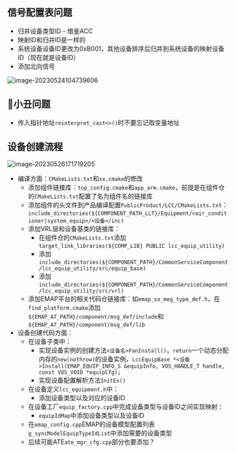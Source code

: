 ## 信号配置表问题

- 归并设备类型ID - 借鉴ACC
- 映射ID和归并ID是一样的
- 系统设备设备ID更改为0xB001，其他设备排序后归并到系统设备的映射设备ID（现在就是设备ID）
- 添加北向信号

![image-20230524104739606](http://image.huawei.com/tiny-lts/v1/images/daf33c8e423dff89db35c0812bba821c_933x214.png)

## 🤡小丑问题

- 传入指针地址`reinterpret_cast<>()`时不要忘记取变量地址

## 设备创建流程

![image-20230526171719205](http://image.huawei.com/tiny-lts/v1/images/0cdc2333bd616d3e821221108841b917_444x215.png)

- 编译方面：`CMakeLists.txt`和`xx.cmake`的修改
	- 添加组件链接库：`top_config.cmake`和`app_arm.cmake`，前提是在组件仓的`CMakeLists.txt`配置了名为组件名的链接库
	- 添加组件的头文件到产品编译配置`PublicProduct/LCC/CMakeLists.txt`：`include_directories(${COMPONENT_PATH_LLT}/Equipment/<air_conditioner|system_equip>/<设备>/inc)`
	- 添加VRL层和设备基类的链接库：
	    - 在组件仓的`CMakeLists.txt`添加`target_link_libraries(${COMP_LIB} PUBLIC lcc_equip_utility)`
	    - 添加`include_directories(${COMPONENT_PATH}/CommonServiceComponent/lcc_equip_utility/src/equip_base)`
	    - 添加`include_directories(${COMPONENT_PATH}/CommonServiceComponent/lcc_equip_utility/src/vrl)`
	- 添加EMAP平台的相关代码仓链接库：如`emap_so_meg_type_def.h`，在`find_platform.cmake`添加`${EMAP_A7_PATH}/component/msg_def/include`和`${EMAP_A7_PATH}/component/msg_def/lib`
- 设备创建代码方面：
	- 在设备子类中：
		- 实现设备实例的创建方法`<设备名>FanInstall()`，`return`一个动态分配内存的`new(nothrow)`的设备实例，`LccEquipBase *<设备>Install(EMAP_EQUIP_INFO_S &equipInfo, VOS_HANDLE_T handle, const VOS_VOID *equipCfg);`
		- 实现设备配置解析方法`InitEx()`
	- 在设备定义`lcc_equipment.h`中：
		- 添加设备类型以及对应的设备ID
	- 在设备工厂`equip_factory.cpp`中完成设备类型与设备ID之间实现映射：
		- `equipIdMap`中添加设备类型以及设备ID
	- 在`emap_config.cpp`EMAP的设备模型配置列表`g_syncModelEquipTypeIdList`中添加需要的设备类型
	- 后续可能ATE`ate_mgr_cfg.cpp`部分也要添加？